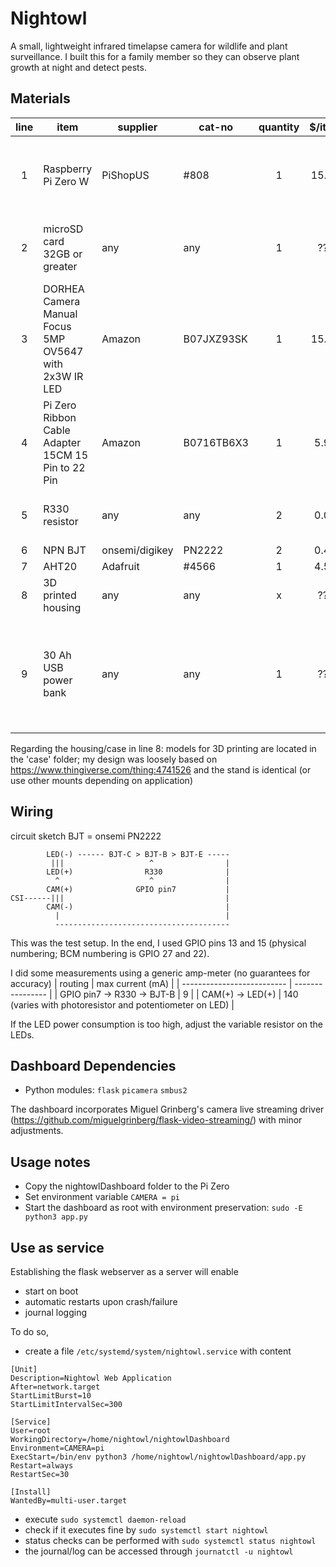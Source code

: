 # Nightowl

A small, lightweight infrared timelapse camera for wildlife and plant surveillance.
I built this for a family member so they can observe plant growth at night and detect pests.

## Materials

| line  | item                                                    | supplier        | cat-no      | quantity | $/item | $total | remarks                               |
| :---: | ------------------------------------------------------- | --------------- | ----------- | :------: | :----: | :----: | ------------------------------------- |
| 1     | Raspberry Pi Zero W                                     | PiShopUS        | #808        | 1        | 15.00  | 15.00  | or better now, use Pi Zero 2W         |
| 2     | microSD card 32GB or greater                            | any             | any         | 1        | ???    | ???    | I used a SanDisk 32GB Extreme Pro     |
| 3     | DORHEA Camera Manual Focus 5MP OV5647 with 2x3W IR LED  | Amazon          | B07JXZ93SK  | 1        | 15.99  | 15.99  |                                       |
| 4     | Pi Zero Ribbon Cable Adapter 15CM 15 Pin to 22 Pin      | Amazon          | B0716TB6X3  | 1        | 5.99   | 5.99   |                                       |
| 5     | R330 resistor                                           | any             | any         | 2        | 0.00   | 0.00   | still had a few lying around          |
| 6     | NPN BJT                                                 | onsemi/digikey  | PN2222      | 2        | 0.40   | 0.80   |                                       |
| 7     | AHT20                                                   | Adafruit        | #4566       | 1        | 4.50   | 4.50   |                                       |
| 8     | 3D printed housing                                      | any             | any         | x        | ???    | ???    | see below                             |
| 9     | 30 Ah USB power bank                                    | any             | any         | 1        | ???    | ???    | any generic power bank with 2A or greater output will do |

Regarding the housing/case in line 8: models for 3D printing are located in the 'case' folder; my design was loosely based on
https://www.thingiverse.com/thing:4741526
and the stand is identical (or use other mounts depending on application)

## Wiring

circuit sketch
BJT = onsemi PN2222


            LED(-) ------ BJT-C > BJT-B > BJT-E ----- 
             |||                   ^                |
            LED(+)                R330              |
              ^                    ^                |
            CAM(+)              GPIO pin7           |
    CSI------|||                                    |
            CAM(-)                                  |
              |                                     |
              ---------------------------------------

This was the test setup. In the end, I used GPIO pins 13 and 15 (physical numbering; BCM numbering is GPIO 27 and 22).


I did some measurements using a generic amp-meter (no guarantees for accuracy)
| routing                    | max current (mA) |
| -------------------------- | ---------------- |
| GPIO pin7 -> R330 -> BJT-B | 9                |
| CAM(+) -> LED(+)           | 140 (varies with photoresistor and potentiometer on LED) |

If the LED power consumption is too high, adjust the variable resistor on the LEDs.


## Dashboard Dependencies
 - Python modules: `flask` `picamera` `smbus2`

The dashboard incorporates Miguel Grinberg's camera live streaming driver (https://github.com/miguelgrinberg/flask-video-streaming/) with minor adjustments.

## Usage notes
- Copy the nightowlDashboard folder to the Pi Zero
- Set environment variable `CAMERA = pi`
- Start the dashboard as root with environment preservation: `sudo -E python3 app.py`

## Use as service
Establishing the flask webserver as a server will enable
- start on boot
- automatic restarts upon crash/failure
- journal logging

To do so,
- create a file `/etc/systemd/system/nightowl.service` with content
```
[Unit]
Description=Nightowl Web Application
After=network.target
StartLimitBurst=10
StartLimitIntervalSec=300

[Service]
User=root
WorkingDirectory=/home/nightowl/nightowlDashboard
Environment=CAMERA=pi
ExecStart=/bin/env python3 /home/nightowl/nightowlDashboard/app.py
Restart=always
RestartSec=30

[Install]
WantedBy=multi-user.target
```

- execute `sudo systemctl daemon-reload`
- check if it executes fine by `sudo systemctl start nightowl`
- status checks can be performed with `sudo systemctl status nightowl`
- the journal/log can be accessed through `journatctl -u nightowl`




